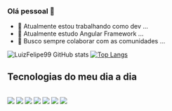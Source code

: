 ### Olá pessoal 👋


- 🔭 Atualmente estou trabalhando como dev ...
- 🌱 Atualmente estudo Angular Framework ...
- 👯 Busco sempre colaborar com as comunidades ...

![LuizFelipe99 GitHub stats](https://github-readme-stats.vercel.app/api?username=LuizFelipe99&show_icons=true&theme=radical)   [![Top Langs](https://github-readme-stats.vercel.app/api/top-langs/?username=LuizFelipe99&layout=donut)](https://github.com/anuraghazra/github-readme-stats)

## Tecnologias do meu dia a dia

<div style="display: inline_block"><br/>
  <img src="https://img.shields.io/badge/HTML5-E34F26?style=for-the-badge&logo=html5&logoColor=white">
  <img src="https://img.shields.io/badge/CSS3-1572B6?style=for-the-badge&logo=css3&logoColor=white">
  <img src="https://img.shields.io/badge/JavaScript-F7DF1E?style=for-the-badge&logo=javascript&logoColor=black">
  <img src="https://img.shields.io/badge/PHP-777BB4?style=for-the-badge&logo=php&logoColor=white">
  <img src="hhttps://img.shields.io/badge/MySQL-00000F?style=for-the-badge&logo=mysql&logoColor=white">
  <img src="https://img.shields.io/badge/Angular-DD0031?style=for-the-badge&logo=angular&logoColor=white">
  <img src="https://img.shields.io/badge/React_Native-20232A?style=for-the-badge&logo=react&logoColor=61DAFB">
</div>
